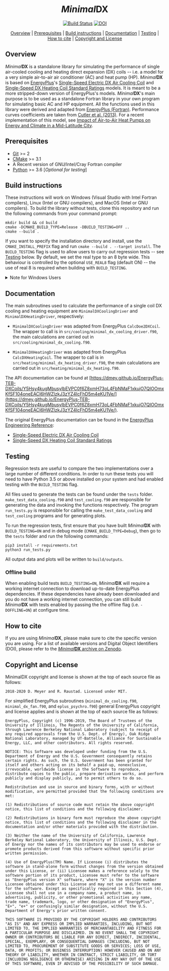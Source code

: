 <div align="center">

<!-- omit in toc -->
# _Minimal_**DX**

[![Build Status](https://travis-ci.com/dmey/minimal-dx.svg?token=3tqUbxqJuLtozjxqDymC&branch=master)](https://travis-ci.com/dmey/minimal-dx)
[![DOI](https://zenodo.org/badge/DOI/10.5281/zenodo.3562310.svg)](https://doi.org/10.5281/zenodo.3562310)

[Overview](#overview) | [Prerequisites](#prerequisites) | [Build instructions](#build-instructions) | [Documentation](#documentation) | [Testing](#testing) | [How to cite](#how-to-cite) | [Copyright and License](#copyright-and-license)
</div>

## Overview
 _Minimal_**DX** is a standalone library for simulating the performance of single air-cooled cooling and heating direct expansion (DX) coils -- i.e. a model for a very simple air-to-air air conditioner (AC) and heat pump (HP).  _Minimal_**DX** is based on [EnergyPlus](https://energyplus.net/)'s [Single-Speed Electric DX Air Cooling Coil](http://bigladdersoftware.com/epx/docs/8-7/engineering-reference/coils.html#single-speed-electric-dx-air-cooling-coil) and [Single-Speed DX Heating Coil Standard Ratings](https://bigladdersoftware.com/epx/docs/8-7/engineering-reference/coils.html#single-speed-dx-heating-coil-standard-ratings) models. It is meant to be a more stripped-down version of EnergyPlus's models. _Minimal_**DX**'s main purpose is to be used as a standalone Fortran library in your own program for simulating basic AC and HP equipment. All the functions used in this library were derived and adapted from [EnergyPlus (Fortran)](https://github.com/NREL/EnergyPlusRelease). Performance curves coefficients are taken from [Cutler et al. (2013)](https://doi.org/10.2172/1067909). For a recent implementation of this model, see [Impact of Air-to-Air Heat Pumps on Energy and Climate in a Mid-Latitude City](https://arxiv.org/abs/2309.15837).

## Prerequisites

- [Git](https://git-scm.com/) >= 2
- [CMake](https://cmake.org/) >= 3.1
- A Recent version of GNU/Intel/Cray Fortran compiler
- [Python](https://www.python.org/) >= 3.6 [*Optional for testing*]

## Build instructions

These instructions will work on Windows (Visual Studio with Intel Fortran compilers), Linux (Intel or GNU compilers), and MacOS (Intel or GNU compilers).
To build the library without tests, clone this repository and run the following commands from your command prompt:

```
mkdir build && cd build
cmake -DCMAKE_BUILD_TYPE=Release -DBUILD_TESTING=OFF ..
cmake --build .
```

If you want to specify the installation directory and install, use the `CMAKE_INSTALL_PREFIX` flag and run `cmake --build . --target install`. The `BUILD_TESTING` flag is used to allow users to carry out regression tests -- see [Testing](#Testing) below. By default, we set the real type to an 8 byte wide. This behaviour is controlled by the optional `USE_REAL8` flag (default ON) -- the use of real 8 is required when building with `BUILD_TESTING`.


<details>
<summary>Note for Windows Users</summary>

Make sure you have installed the Intel® Visual Studio Integration plugins or CMake will not be able to identify your compiler (No CMAKE_Fortran_COMPILER could be found error). Make sure that you use Intel® Command-Line Window when launching CMake - The Intel® compiler provides a command-line window with the appropriate environment variables already set (see: [Using the Intel® Command-Line Window](https://software.intel.com/en-us/fortran-compiler-developer-guide-and-reference-using-the-command-line-on-windows)). You may also need to specify the generator flag -G in CMake; for example, if you are using Intel® Command-Line Window for Visual Studio 2010, then the CMake command should now be `cmake -G "Visual Studio 10 2010" ..`. For more information on how to specify generators in CMake see [cmake-generators](https://cmake.org/cmake/help/latest/manual/cmake-generators.7.html#visual-studio-generators).
</details>

## Documentation

The main subroutines used to calculate the performance of a single coil DX cooling and heating equipment are `MinimalDXCoolingDriver` and `MinimalDXHeatingDriver`, respectively:

- `MinimalDXCoolingDriver` was adapted from EnergyPlus `CalcDoe2DXCoil`. The wrapper to call is in `src/cooling/minimal_dx_cooling_driver.f90`, the main calculations are carried out in `src/cooling/minimal_dx_cooling.f90`.

- `MinimalDXHeatingDriver` was adapted from EnergyPlus `CalcDXHeatingCoil`. The wrapper to call is in `src/heating/minimal_dx_heating_driver.f90`, the main calculations are carried out in `src/heating/minimal_dx_heating.f90`.

The API documentation can be found at [https://dmey.github.io/EnergyPlus-TEB-DXCoils/Y5Hsy4kugMbusylbEVPC0f6Z8xmH73oL4FbNMaF1xkujO7QIOOmxKfSF104oneEACI6HWZIzkJ3zYZ4IcFhD5m4eKU1Ve/](https://dmey.github.io/EnergyPlus-TEB-DXCoils/Y5Hsy4kugMbusylbEVPC0f6Z8xmH73oL4FbNMaF1xkujO7QIOOmxKfSF104oneEACI6HWZIzkJ3zYZ4IcFhD5m4eKU1Ve/).

The original EnergyPlus documentation can be found in the [EnergyPlus Engineering Reference](https://bigladdersoftware.com/epx/docs/8-7/engineering-reference/):
- [Single-Speed Electric DX Air Cooling Coil](https://bigladdersoftware.com/epx/docs/8-7/engineering-reference/coils.html#single-speed-electric-dx-air-cooling-coil)
- [Single-Speed DX Heating Coil Standard Ratings](https://bigladdersoftware.com/epx/docs/8-7/engineering-reference/coils.html#single-speed-dx-heating-coil-standard-ratings)


## Testing

Regression tests are useful to compare the two implementations over a large number of different conditions. In order to run these tests you will need to have Python 3.5 or above installed on your system and had enabled testing with the `BUILD_TESTING` flag.

All files used to generate the tests can be found under the `tests` folder. `make_test_data_cooling.f90` and `test_cooling.f90` are responsible for generating the data and invoking the functions respectively. The program `run_tests.py` is responsible for calling the `make_test_data_cooling` and `test_cooling` programs and for generating plots.

To run the regression tests, first ensure that you have built _Minimal_**DX** with `BUILD_TESTING=ON` and in debug mode (`CMAKE_BUILD_TYPE=Debug`), then go to the `tests` folder and run the following commands:

```
pip3 install -r requirements.txt
python3 run_tests.py
```

All output data and plots will be written to `build/outputs`.

### Offline build

When enabling build tests `BUILD_TESTING=ON`,  _Minimal_**DX** will require a working internet connection to download up-to-date EnergyPlus dependencies. If these dependencies have already been downloaded and you do not have a working internet connection, you can still build _Minimal_**DX** with tests enabled by passing the the offline flag (i.e. `-DOFFLINE=ON`) at configure time.

## How to cite

If you are using _Minimal_**DX**, please make sure to cite the specific version you are using. For a list of available versions and Digital Object Identifiers (DOI), please refer to the [_Minimal_**DX** archive on Zenodo](https://doi.org/10.5281/zenodo.3562310).

## Copyright and License

MinimalDX copyright and license is shown at the top of each source file as follows:

```
2018-2020 D. Meyer and R. Raustad. Licensed under MIT.
```

For simplified EnergyPlus subroutines (`minimal_dx_cooling.f90`, `minimal_dx_fan.f90`, and `eplus_psychro.f90`) general EnergyPlus copyright and license applies and is shown at the top of each source file as follows:

```
EnergyPlus, Copyright (c) 1996-2019, The Board of Trustees of the University of Illinois, The Regents of the University of California, through Lawrence Berkeley National Laboratory (subject to receipt of any required approvals from the U.S. Dept. of Energy), Oak Ridge National Laboratory, managed by UT-Battelle, Alliance for Sustainable Energy, LLC, and other contributors. All rights reserved.

NOTICE: This Software was developed under funding from the U.S. Department of Energy and the U.S. Government consequently retains certain rights. As such, the U.S. Government has been granted for itself and others acting on its behalf a paid-up, nonexclusive, irrevocable, worldwide license in the Software to reproduce, distribute copies to the public, prepare derivative works, and perform publicly and display publicly, and to permit others to do so.

Redistribution and use in source and binary forms, with or without modification, are permitted provided that the following conditions are met:

(1) Redistributions of source code must retain the above copyright notice, this list of conditions and the following disclaimer.

(2) Redistributions in binary form must reproduce the above copyright notice, this list of conditions and the following disclaimer in the documentation and/or other materials provided with the distribution.

(3) Neither the name of the University of California, Lawrence Berkeley National Laboratory, the University of Illinois, U.S. Dept. of Energy nor the names of its contributors may be used to endorse or promote products derived from this software without specific prior written permission.

(4) Use of EnergyPlus(TM) Name. If Licensee (i) distributes the software in stand-alone form without changes from the version obtained under this License, or (ii) Licensee makes a reference solely to the software portion of its product, Licensee must refer to the software as "EnergyPlus version X" software, where "X" is the version number Licensee obtained under this License and may not use a different name for the software. Except as specifically required in this Section (4), Licensee shall not use in a company name, a product name, in advertising, publicity, or other promotional activities any name, trade name, trademark, logo, or other designation of "EnergyPlus", "E+", "e+" or confusingly similar designation, without the U.S. Department of Energy's prior written consent.

THIS SOFTWARE IS PROVIDED BY THE COPYRIGHT HOLDERS AND CONTRIBUTORS "AS IS" AND ANY EXPRESS OR IMPLIED WARRANTIES, INCLUDING, BUT NOT LIMITED TO, THE IMPLIED WARRANTIES OF MERCHANTABILITY AND FITNESS FOR A PARTICULAR PURPOSE ARE DISCLAIMED. IN NO EVENT SHALL THE COPYRIGHT OWNER OR CONTRIBUTORS BE LIABLE FOR ANY DIRECT, INDIRECT, INCIDENTAL, SPECIAL, EXEMPLARY, OR CONSEQUENTIAL DAMAGES (INCLUDING, BUT NOT LIMITED TO, PROCUREMENT OF SUBSTITUTE GOODS OR SERVICES; LOSS OF USE, DATA, OR PROFITS; OR BUSINESS INTERRUPTION) HOWEVER CAUSED AND ON ANY THEORY OF LIABILITY, WHETHER IN CONTRACT, STRICT LIABILITY, OR TORT (INCLUDING NEGLIGENCE OR OTHERWISE) ARISING IN ANY WAY OUT OF THE USE OF THIS SOFTWARE, EVEN IF ADVISED OF THE POSSIBILITY OF SUCH DAMAGE.
```
